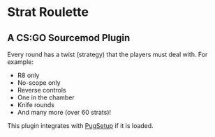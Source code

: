 # Strat Roulette
## A CS:GO Sourcemod Plugin

Every round has a twist (strategy) that the players must deal with.
For example:
* R8 only
* No-scope only
* Reverse controls
* One in the chamber
* Knife rounds
* And many more (over 60 strats)!

This plugin integrates with [PugSetup](https://github.com/splewis/csgo-pug-setup) if it is loaded.
